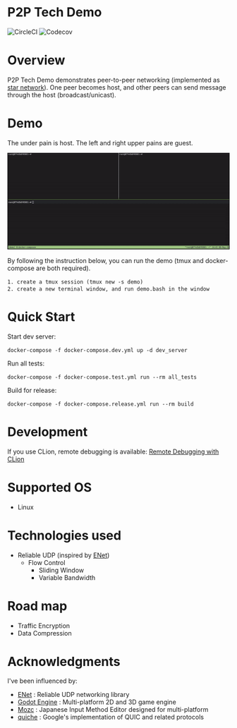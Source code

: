 # P2P Tech Demo

![CircleCI](https://img.shields.io/circleci/build/github/42milez/p2p-techdemo?token=d96746bb95c952ba079e569f683d11478f419ebb) ![Codecov](https://img.shields.io/codecov/c/github/42milez/p2p-techdemo)

# Overview

P2P Tech Demo demonstrates peer-to-peer networking (implemented as [star network](https://en.wikipedia.org/wiki/Star_network)). One peer becomes host, and other peers can send message through the host (broadcast/unicast).

# Demo

The under pain is host. The left and right upper pains are guest.

![demo](./docs/demo.gif)

By following the instruction below, you can run the demo (tmux and docker-compose are both required).

```
1. create a tmux session (tmux new -s demo)
2. create a new terminal window, and run demo.bash in the window
```

# Quick Start

Start dev server:

```
docker-compose -f docker-compose.dev.yml up -d dev_server
```

Run all tests:

```
docker-compose -f docker-compose.test.yml run --rm all_tests
```

Build for release:

```
docker-compose -f docker-compose.release.yml run --rm build
```

# Development

If you use CLion, remote debugging is available: [Remote Debugging with CLion](https://github.com/42milez/p2p-techdemo/wiki/Remote-Debugging-with-CLion)

# Supported OS

- Linux

# Technologies used

- Reliable UDP (inspired by [ENet](https://github.com/lsalzman/enet))
  - Flow Control
    - Sliding Window
    - Variable Bandwidth

# Road map

- Traffic Encryption
- Data Compression

# Acknowledgments

I've been influenced by:

- [ENet](https://github.com/lsalzman/enet) : Reliable UDP networking library
- [Godot Engine](https://github.com/godotengine/godot) : Multi-platform 2D and 3D game engine
- [Mozc](https://github.com/google/mozc) : Japanese Input Method Editor designed for multi-platform
- [quiche](https://quiche.googlesource.com/quiche/) : Google's implementation of QUIC and related protocols
